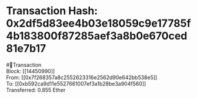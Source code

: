 
Transaction Hash: 0x2df5d83ee4b03e18059c9e17785f4b183800f87285aef3a8b0e670ced81e7b17
====================================================================================
  
#💸Transaction  
Block: [[14450990]]  
From: [[0x7f268357a8c2552623316e2562d90e642bb538e5]]  
To: [[0xb592ca9d11e5527661007ef3a1b28be3a904f560]]  
Transferred: 0.855 Ether